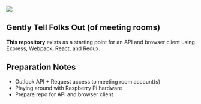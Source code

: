 ![](https://travis-ci.org/Nase00/gtfo.svg)

## Gently Tell Folks Out (of meeting rooms)
**This repository** exists as a starting point for an API and browser client using Express, Webpack, React, and Redux.

## Preparation Notes
* Outlook API + Request access to meeting room account(s)
* Playing around with Raspberry Pi hardware
* Prepare repo for API and browser client

